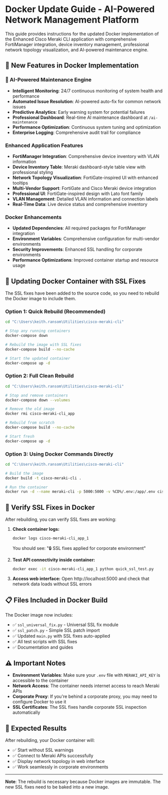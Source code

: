# Docker Update Guide - AI-Powered Network Management Platform

This guide provides instructions for the updated Docker implementation of the Enhanced Cisco Meraki CLI application with comprehensive FortiManager integration, device inventory management, professional network topology visualization, and AI-powered maintenance engine.

## 🚀 New Features in Docker Implementation

### 🤖 AI-Powered Maintenance Engine
- **Intelligent Monitoring**: 24/7 continuous monitoring of system health and performance
- **Automated Issue Resolution**: AI-powered auto-fix for common network issues
- **Predictive Analytics**: Early warning system for potential failures
- **Professional Dashboard**: Real-time AI maintenance dashboard at `/ai-maintenance`
- **Performance Optimization**: Continuous system tuning and optimization
- **Enterprise Logging**: Comprehensive audit trail for compliance

### Enhanced Application Features
- **FortiManager Integration**: Comprehensive device inventory with VLAN information
- **Device Inventory Table**: Meraki dashboard-style table view with professional styling
- **Network Topology Visualization**: FortiGate-inspired UI with enhanced tooltips
- **Multi-Vendor Support**: FortiGate and Cisco Meraki device integration
- **Professional UI**: FortiGate-inspired design with Lato font family
- **VLAN Management**: Detailed VLAN information and connection labels
- **Real-Time Data**: Live device status and comprehensive inventory

### Docker Enhancements
- **Updated Dependencies**: All required packages for FortiManager integration
- **Environment Variables**: Comprehensive configuration for multi-vendor environments
- **Security Improvements**: Enhanced SSL handling for corporate environments
- **Performance Optimizations**: Improved container startup and resource usage

## 🐳 Updating Docker Container with SSL Fixes

The SSL fixes have been added to the source code, so you need to rebuild the Docker image to include them.

### Option 1: Quick Rebuild (Recommended)
```bash
cd "C:\Users\keith.ransom\Utilities\cisco-meraki-cli"

# Stop any running containers
docker-compose down

# Rebuild the image with SSL fixes
docker-compose build --no-cache

# Start the updated container
docker-compose up -d
```

### Option 2: Full Clean Rebuild
```bash
cd "C:\Users\keith.ransom\Utilities\cisco-meraki-cli"

# Stop and remove containers
docker-compose down --volumes

# Remove the old image
docker rmi cisco-meraki-cli_app

# Rebuild from scratch
docker-compose build --no-cache

# Start fresh
docker-compose up -d
```

### Option 3: Using Docker Commands Directly
```bash
cd "C:\Users\keith.ransom\Utilities\cisco-meraki-cli"

# Build the image
docker build -t cisco-meraki-cli .

# Run the container
docker run -d --name meraki-cli -p 5000:5000 -v %CD%/.env:/app/.env cisco-meraki-cli
```

## 🧪 Verify SSL Fixes in Docker

After rebuilding, you can verify SSL fixes are working:

1. **Check container logs:**
   ```bash
   docker logs cisco-meraki-cli_app_1
   ```
   You should see: "🔒 SSL fixes applied for corporate environment"

2. **Test API connectivity inside container:**
   ```bash
   docker exec -it cisco-meraki-cli_app_1 python quick_ssl_test.py
   ```

3. **Access web interface:**
   Open http://localhost:5000 and check that network data loads without SSL errors

## 📋 Files Included in Docker Build

The Docker image now includes:
- ✅ `ssl_universal_fix.py` - Universal SSL fix module
- ✅ `ssl_patch.py` - Simple SSL patch import
- ✅ Updated `main.py` with SSL fixes auto-applied
- ✅ All test scripts with SSL fixes
- ✅ Documentation and guides

## ⚠️ Important Notes

- **Environment Variables**: Make sure your `.env` file with `MERAKI_API_KEY` is accessible to the container
- **Network Access**: The container needs internet access to reach Meraki APIs
- **Corporate Proxy**: If you're behind a corporate proxy, you may need to configure Docker to use it
- **SSL Certificates**: The SSL fixes handle corporate SSL inspection automatically

## 🎉 Expected Results

After rebuilding, your Docker container will:
- ✅ Start without SSL warnings
- ✅ Connect to Meraki APIs successfully
- ✅ Display network topology in web interface
- ✅ Work seamlessly in corporate environments

---
**Note**: The rebuild is necessary because Docker images are immutable. The new SSL fixes need to be baked into a new image.
